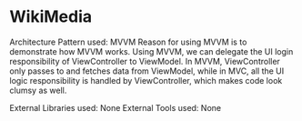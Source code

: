 # WikiMedia

Architecture Pattern used: MVVM 
Reason for using MVVM is to demonstrate how MVVM works. Using MVVM, we can delegate the UI login responsibility of ViewController to ViewModel. In MVVM, ViewController only passes to and fetches data from ViewModel, while in MVC, all the UI logic responsibility is handled by ViewController, which makes code look clumsy as well.

External Libraries used: None
External Tools used: None
